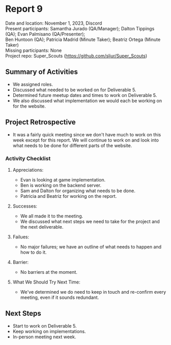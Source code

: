 # Report 9
Date and location: November 1, 2023, Discord <br>
Present participants: Samantha Jurado (QA/Manager); Dalton Tippings (QA); Evan Palmisano (QA/Presenter); <br>
Ben Huntoon (QA); Patricia Madrid (Minute Taker); Beatriz Ortega (Minute Taker) <br>
Missing participants: None <br>
Project repo: Super_Scouts (https://github.com/sljur/Super_Scouts)<br>

## Summary of Activities
- We assigned roles. 
- Discussed what needed to be worked on for Deliverable 5. 
- Determined future meetup dates and times to work on Deliverable 5.
- We also discussed what implementation we would each be working on for the website.

## Project Retrospective
* It was a fairly quick meeting since we don't have much to work on this week except for this report. We will continue to work on and look into what needs to be done for different parts of the website. 
### Activity Checklist
1. Appreciations:
   * Evan is looking at game implementation.
   * Ben is working on the backend server. 
   * Sam and Dalton for organizing what needs to be done.
   * Patricia and Beatriz for working on the report.
2. Successes:
    * We all made it to the meeting.
    * We discussed what next steps we need to take for the project and the next deliverable.
3. Failues:
   * No major failures; we have an outline of what needs to happen and how to do it.
4. Barrier:
   * No barriers at the moment.

5. What We Should Try Next Time:
   * We've determined we do need to keep in touch and re-confirm every meeting, even if it sounds redundant.

## Next Steps
* Start to work on Deliverable 5.
* Keep working on implementations.
* In-person meeting next week.
